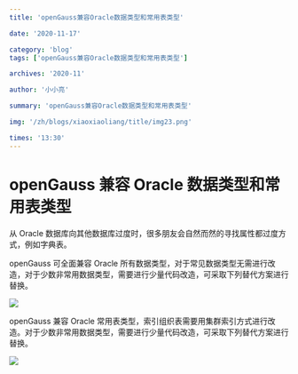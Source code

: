 ```yaml
---
title: 'openGauss兼容Oracle数据类型和常用表类型'

date: '2020-11-17'

category: 'blog'
tags: ['openGauss兼容Oracle数据类型和常用表类型']

archives: '2020-11'

author: '小小亮'

summary: 'openGauss兼容Oracle数据类型和常用表类型'

img: '/zh/blogs/xiaoxiaoliang/title/img23.png'

times: '13:30'
---
```


# openGauss 兼容 Oracle 数据类型和常用表类型<a name="ZH-CN_TOPIC_0291959512"></a>

从 Oracle 数据库向其他数据库过度时，很多朋友会自然而然的寻找属性都过度方式，例如字典表。

openGauss 可全面兼容 Oracle 所有数据类型，对于常见数据类型无需进行改造，对于少数非常用数据类型，需要进行少量代码改造，可采取下列替代方案进行替换。

<img src='./figures/图1.png'>

openGauss 兼容 Oracle 常用表类型，索引组织表需要用集群索引方式进行改造。对于少数非常用数据类型，需要进行少量代码改造，可采取下列替代方案进行替换。

<img src='./figures/图2.png'>
